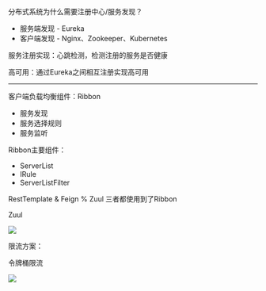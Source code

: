 分布式系统为什么需要注册中心/服务发现？

- 服务端发现 - Eureka
- 客户端发现 - Nginx、Zookeeper、Kubernetes

服务注册实现：心跳检测，检测注册的服务是否健康

高可用：通过Eureka之间相互注册实现高可用

<hr>

客户端负载均衡组件：Ribbon

- 服务发现
- 服务选择规则
- 服务监听

Ribbon主要组件：

- ServerList
- IRule
- ServerListFilter

RestTemplate & Feign % Zuul 三者都使用到了Ribbon





Zuul

![](https://ws1.sinaimg.cn/large/006tNc79gy1fzfhd42ngej30i40dk0wq.jpg)



限流方案：

令牌桶限流

![](https://ws3.sinaimg.cn/large/006tNc79gy1fzfk53osq2j30j80cydiw.jpg)